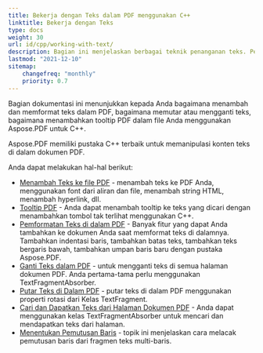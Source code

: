 ```yaml
---
title: Bekerja dengan Teks dalam PDF menggunakan C++
linktitle: Bekerja dengan Teks
type: docs
weight: 30
url: id/cpp/working-with-text/
description: Bagian ini menjelaskan berbagai teknik penanganan teks. Pelajari cara menambah, mengganti, memutar, mencari teks menggunakan Aspose.PDF dan C++.
lastmod: "2021-12-10"
sitemap:
    changefreq: "monthly"
    priority: 0.7
---
```


Bagian dokumentasi ini menunjukkan kepada Anda bagaimana menambah dan memformat teks dalam PDF, bagaimana memutar atau mengganti teks, bagaimana menambahkan tooltip PDF dalam file Anda menggunakan Aspose.PDF untuk C++.

Aspose.PDF memiliki pustaka C++ terbaik untuk memanipulasi konten teks di dalam dokumen PDF.

Anda dapat melakukan hal-hal berikut:

- [Menambah Teks ke file PDF](/pdf/cpp/add-text-to-pdf-file/) - menambah teks ke PDF Anda, menggunakan font dari aliran dan file, menambah string HTML, menambah hyperlink, dll.
- [Tooltip PDF](/pdf/cpp/pdf-tooltip/) - Anda dapat menambah tooltip ke teks yang dicari dengan menambahkan tombol tak terlihat menggunakan C++.
- [Pemformatan Teks di dalam PDF](/pdf/cpp/text-formatting-inside-pdf/) - Banyak fitur yang dapat Anda tambahkan ke dokumen Anda saat memformat teks di dalamnya. Tambahkan indentasi baris, tambahkan batas teks, tambahkan teks bergaris bawah, tambahkan umpan baris baru dengan pustaka Aspose.PDF.  
- [Ganti Teks dalam PDF](/pdf/cpp/replace-text-in-pdf/) - untuk mengganti teks di semua halaman dokumen PDF. Anda pertama-tama perlu menggunakan TextFragmentAbsorber.  
- [Putar Teks di Dalam PDF](/pdf/cpp/rotate-text-inside-pdf/) - putar teks di dalam PDF menggunakan properti rotasi dari Kelas TextFragment.  
- [Cari dan Dapatkan Teks dari Halaman Dokumen PDF](/pdf/cpp/search-and-get-text-from-pdf/) - Anda dapat menggunakan kelas TextFragmentAbsorber untuk mencari dan mendapatkan teks dari halaman.  
- [Menentukan Pemutusan Baris](/pdf/cpp/determine-line-break/) - topik ini menjelaskan cara melacak pemutusan baris dari fragmen teks multi-baris.